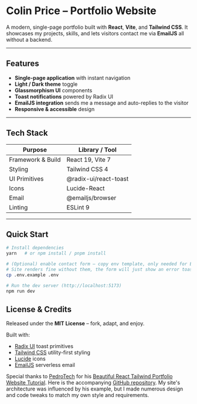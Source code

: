 # Colin Price – Portfolio Website

A modern, single-page portfolio built with **React**, **Vite**, and **Tailwind CSS**. It showcases my projects, skills, and lets visitors contact me via **EmailJS** all without a backend.

---

## Features

- **Single-page application** with instant navigation
- **Light / Dark theme** toggle
- **Glassmorphism UI** components
- **Toast notifications** powered by Radix UI
- **EmailJS integration** sends me a message and auto-replies to the visitor
- **Responsive & accessible** design

---

## Tech Stack

| Purpose | Library / Tool |
|---------|----------------|
| Framework & Build | React 19, Vite 7 |
| Styling | Tailwind CSS 4 |
| UI Primitives | @radix-ui/react-toast |
| Icons | Lucide-React |
| Email | @emailjs/browser |
| Linting | ESLint 9 |

---

## Quick Start

```bash
# Install dependencies
yarn   # or npm install / pnpm install

# (Optional) enable contact form – copy env template, only needed for EmailJS keys
# Site renders fine without them, the form will just show an error toast.
cp .env.example .env

# Run the dev server (http://localhost:5173)
npm run dev
```

## License & Credits

Released under the **MIT License** – fork, adapt, and enjoy.

Built with:
- [Radix UI](https://www.radix-ui.com/) toast primitives
- [Tailwind CSS](https://tailwindcss.com/) utility-first styling
- [Lucide](https://lucide.dev/) icons
- [EmailJS](https://www.emailjs.com/) serverless email

Special thanks to [PedroTech](https://www.youtube.com/@PedroTechnologies) for his [Beautiful React Tailwind Portfolio Website Tutorial](https://www.youtube.com/watch?v=ifOJ0R5UQOc). Here is the accompanying [GitHub repository](https://github.com/machadop1407/beautiful-react-tailwind-portfolio). My site's architecture was influenced by his example, but I made numerous design and code tweaks to match my own style and requirements. 